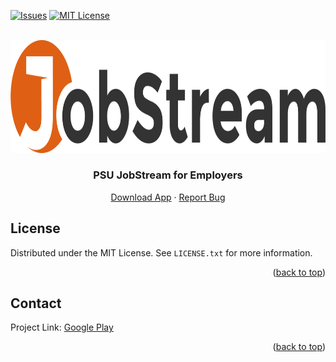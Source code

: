 <div id="top"></div>
<!--
*** Thanks for checking out the Best-README-Template. If you have a suggestion
*** that would make this better, please fork the repo and create a pull request
*** or simply open an issue with the tag "enhancement".
*** Don't forget to give the project a star!
*** Thanks again! Now go create something AMAZING! :D
-->



<!-- PROJECT SHIELDS -->
<!--
*** I'm using markdown "reference style" links for readability.
*** Reference links are enclosed in brackets [ ] instead of parentheses ( ).
*** See the bottom of this document for the declaration of the reference variables
*** for contributors-url, forks-url, etc. This is an optional, concise syntax you may use.
*** https://www.markdownguide.org/basic-syntax/#reference-style-links
-->
[![Issues][issues-shield]][issues-url]
[![MIT License][license-shield]][license-url]



<!-- PROJECT LOGO -->
<br />
<div align="center">
  <a href="https://github.com/hmcldryl/PSU-JobStream-App">
    <img src="images/logo.png" alt="Logo" width="911.5" height="180.5">
  </a>

<h3 align="center">PSU JobStream for Employers</h3>

  <p>
    <a href="https://play.google.com/store/apps/details?id=com.jobstream.PSUJobStream">Download App</a>
    ·
    <a href="https://github.com/ghmcldryl/PSU-JobStream-App/issues">Report Bug</a>
  </p>
</div>

<!-- LICENSE -->
## License

Distributed under the MIT License. See `LICENSE.txt` for more information.

<p align="right">(<a href="#top">back to top</a>)</p>

<!-- CONTACT -->
## Contact

Project Link: [Google Play](https://play.google.com/store/apps/details?id=com.jobstream.PSUJobStream)

<p align="right">(<a href="#top">back to top</a>)</p>


<!-- MARKDOWN LINKS & IMAGES -->
<!-- https://www.markdownguide.org/basic-syntax/#reference-style-links -->
[contributors-shield]: https://img.shields.io/github/contributors/hmcldryl/PSU-JobStream-Employers.svg?style=for-the-badge
[contributors-url]: https://github.com/hmcldryl/PSU-JobStream-Employers/graphs/contributors
[forks-shield]: https://img.shields.io/github/forks/hmcldryl/PSU-JobStream-Employers.svg?style=for-the-badge
[forks-url]: https://github.com/hmcldryl/PSU-JobStream-Employers/network/members
[stars-shield]: https://img.shields.io/github/stars/hmcldryl/PSU-JobStream-Employers.svg?style=for-the-badge
[stars-url]: https://github.com/hmcldryl/PSU-JobStream-Employers/stargazers
[issues-shield]: https://img.shields.io/github/issues/hmcldryl/PSU-JobStream-Employers.svg?style=for-the-badge
[issues-url]: https://github.com/hmcldryl/PSU-JobStream-Employers/issues
[license-shield]: https://img.shields.io/github/license/hmcldryl/PSU-JobStream-Employers.svg?style=for-the-badge
[license-url]: https://github.com/hmcldryl/PSU-JobStream-Employers/blob/master/LICENSE.txt
[linkedin-shield]: https://img.shields.io/badge/-LinkedIn-black.svg?style=for-the-badge&logo=linkedin&colorB=555
[linkedin-url]: https://linkedin.com/in/linkedin_username
[product-screenshot]: images/screenshot.png
